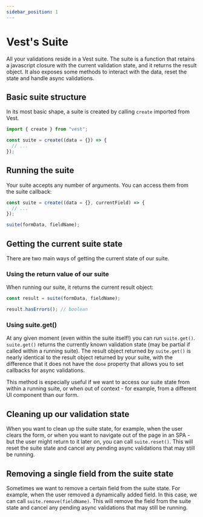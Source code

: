 ```yaml
---
sidebar_position: 1
---
```


# Vest's Suite

All your validations reside in a Vest suite. The suite is a function that retains a javascript closure with the current validation state, and it returns the result object. It also exposes some methods to interact with the data, reset the state and handle async validations.

## Basic suite structure

In its most basic shape, a suite is created by calling `create` imported from Vest.

```js
import { create } from "vest";

const suite = create((data = {}) => {
  // ...
});
```

## Running the suite

Your suite accepts any number of arguments. You can access them from the suite callback:

```js
const suite = create((data = {}, currentField) => {
  // ...
});

suite(formData, fieldName);
```

## Getting the current suite state

There are two main ways of getting the current state of our suite.

### Using the return value of our suite

When running our suite, it returns the current result object:

```js
const result = suite(formData, fieldName);

result.hasErrors(); // boolean
```

### Using suite.get()

At any given moment (even within the suite itself!) you can run `suite.get()`. `suite.get()` returns the currently known validation state (may be partial if called within a running suite).
The result object returned by `suite.get()` is nearly identical to the result object returned by your suite, with the difference that it does not have the `done` property that allows you to set callbacks for async validations.

This method is especially useful if we want to access our suite state from within a running suite, or when out of context - for example, from a different UI component than our form.

## Cleaning up our validation state

When you want to clean up the suite state, for example, when the user clears the form, or when you want to navigate out of the page in an SPA - but the user might return to it later on, you can call `suite.reset()`. This will reset the suite state and cancel any pending async validations that may still be running.

## Removing a single field from the suite state

Sometimes we want to remove a certain field from the suite state. For example, when the user removed a dynamically added field. In this case, we can call `suite.remove(fieldName)`. This will remove the field from the suite state and cancel any pending async validations that may still be running.
